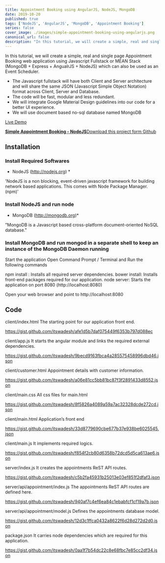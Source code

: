 ```yaml
---
title: Appointment Booking using AngularJS, NodeJS, MongoDB
date: 2019-10-20
published: true
tags: ['NodeJS', 'AngularJS', 'MongoDB', 'Appointment Booking']
series: false
cover_image: ./images/simple-appointment-booking-using-angularjs.png
canonical_url: false
description: "In this tutorial, we will create a simple, real and single page Appointment Booking web application using Javascript Fullstack or MEAN Stack (MongoDB + Express + AngualrJS + NodeJS) which can also be used as an Event Scheduler."
---
```


In this tutorial, we will create a simple, real and single page Appointment Booking web application using Javascript Fullstack or MEAN Stack (MongoDB + Express + AngualrJS + NodeJS) which can also be used as an Event Scheduler.

- The Javascript fullstack will have both Client and Server architecture and will share the same JSON (Javascript Simple Object Notation) format across Client, Server and Database.
- The code will be fast, modular and less redundant.
- We will integrate Google Material Design guidelines into our code for a better UI experience.
- We will use document based no-sql database named MongoDB

<a href="https://appointment.itswadesh.now.sh/" class="button green" target="_blank">Live Demo</a> 
<div class="github">
    <a href="https://github.com/itswadesh/simple-appointment" rel="nofollow" target="_blank">
        <b>Simple Appointment Booking - NodeJS</b>Download this project form Github
    </a>
</div>

## Installation
### Install Required Softwares
* NodeJS (http://nodejs.org) *

'NodeJS is a non blocking, event-driven javascript framework for building network based applications. This comes with Node Package Manager. (npm)'

### Install NodeJS and run node

* MongoDB (http://mongodb.org)*

"MongoDB is a Javascript based cross-platform document-oriented NoSQL database."

### Install MongoDB and run mongod in a separate shell to keep an instance of the MongoDB Daemon running

Start the application
Open Command Prompt / Terminal and Run the following commands

npm install : Installs all required server dependencies.
bower install: Installs front-end packages required for our application.
node server: Starts the application on port 8080 (http://localhost:8080)

Open your web browser and point to http://localhost:8080

## Code
client/index.html
The starting point for our application front end.

https://gist.github.com/itswadesh/afe1d5b7daf075449f6353b797d088ec

client/app.js
It starts the angular module and links the required external dependencies.

https://gist.github.com/itswadesh/9becd9163fbca4a285575458996dbd46.json

client/customer.html
Appointment details with customer information.

https://gist.github.com/itswadesh/a06e81cc5bb81bc87f3f2891433d8552.json

client/main.css
All css files for main.html

https://gist.github.com/itswadesh/8f5826a4089a59a7ac32328dcde272cd.json

client/main.html
Application’s front end

https://gist.github.com/itswadesh/33d8779690cbe677b37e938be6025545.json

client/main.js
It implements required logics.

https://gist.github.com/itswadesh/f854f2cb80d6358b72dcd5d5ca613ae6.json

server/index.js
It creates the appointments ReST API routes.

https://gist.github.com/itswadesh/c5b2fa45931b25013e03ef851f2dfaf3.json

server/api/appointment/index.js
The appointments ReST API routes are defined here.

https://gist.github.com/itswadesh/940af7c4ef6ea84c1ebabfcf1cf19a7b.json

server/api/appointment/model.js
Defines the appointments database model.

https://gist.github.com/itswadesh/12d3c1ffca0432a8622f6d28d272d2d0.json

package.json
It carries node dependencies which are required for this application.

https://gist.github.com/itswadesh/0aa1f7b54dc22c8e68fbc7e85cc2df34.json

